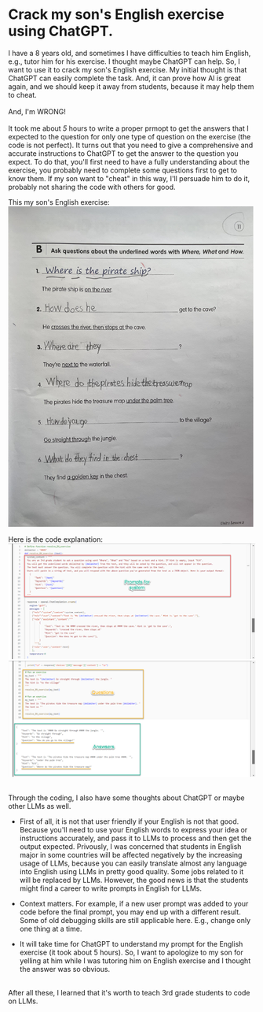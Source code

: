 # Crack my son's English exercise using ChatGPT. 

I have a 8 years old, and sometimes I have difficulties to teach him English, e.g., tutor him for his exercise. I thought maybe ChatGPT can help. So, I want to use it to crack my son's English exercise. My initial thought is that ChatGPT can easily complete the task. And, it can prove how AI is great again, and we should keep it away from students, because it may help them to cheat. <br>
<br>
And, I'm WRONG!<br>
<br>
It took me about *5* hours to write a proper prmopt to get the answers that I expected to the question for only one type of question on the exercise (the code is not perfect). It turns out that you need to give a comprehensive and accurate instructions to ChatGPT to get the answer to the question you expect. To do that, you'll first need to have a fully understanding about the exercise, you probably need to complete some questions first to get to know them. If my son want to "cheat" in this way, I'll persuade him to do it, probably not sharing the code with others for good. <br>

This my son's English exercise: <br>
<img src='IMG_2303.jpg' width=500>

Here is the code explanation: <br>
<img src='2023-12-04_15-40-15.png' width=1000>
<br>
<img src='2023-12-04_15-41-47.png' width=1000>


<br>
Through the coding, I also have some thoughts about ChatGPT or maybe other LLMs as well. <br>

* First of all, it is not that user friendly if your English is not that good. Because you'll need to use your English words to express your idea or instructions accurately, and pass it to LLMs to process and then get the output expected. Privously, I was concerned that students in English major in some countries will be affected negatively by the increasing usage of LLMs, because you can easily translate almost any language into English using LLMs in pretty good quality. Some jobs related to it will be replaced by LLMs. However, the good news is that the students might find a career to write prompts in English for LLMs.  

* Context matters. For example, if a new user prompt was added to your code before the final prompt, you may end up with a different result. Some of old debugging skills are still applicable here. E.g., change only one thing at a time. 

* It will take time for ChatGPT to understand my prompt for the English exercise (it took about 5 hours). So, I want to apologize to my son for yelling at him while I was tutoring him on English exercise and I thought the answer was so obvious.  
<br>
After all these, I learned that it's worth to teach 3rd grade students to code on LLMs. <br>
